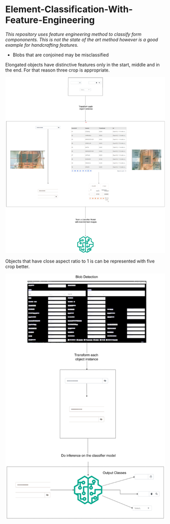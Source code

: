 
# Element-Classification-With-Feature-Engineering

*This repository uses feature engineering method to classify form compononents. This is not the state of the art method however is a good example for handcrafting features.*

* Blobs that are conjoined may be misclassified

Elongated objects have distinctive features only in the start, middle and in the end. For that reason three crop is appropriate.

<img src="diagram1.png" alt="download" width="800">

Objects that have close aspect ratio to 1 is can be represented with five crop better.

<img src="diagram2.png" alt="download" width="800">